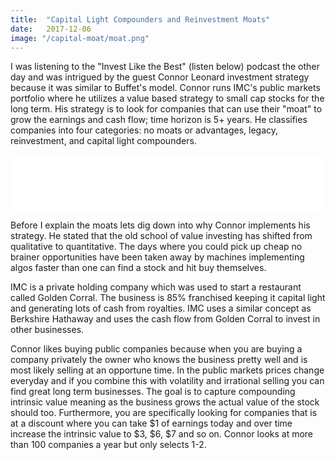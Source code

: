 ```yaml
---
title:  "Capital Light Compounders and Reinvestment Moats"
date:   2017-12-06
image: "/capital-moat/moat.png"
---
```


I was listening to the "Invest Like the Best" (listen below) podcast the other day and was intrigued by the guest Connor Leonard investment strategy because it was similar to Buffet's model. Connor runs IMC's public markets portfolio where he utilizes a value based strategy to small cap stocks for the long term. His strategy is to look for companies that can use their "moat" to grow the earnings and cash flow; time horizon is 5+ years. He classifies companies into four categories: no moats or advantages, legacy, reinvestment, and capital light compounders.

<iframe style="border: none" src="//html5-player.libsyn.com/embed/episode/id/5963764/height/90/theme/custom/autoplay/no/autonext/no/thumbnail/yes/preload/no/no_addthis/no/direction/backward/render-playlist/no/custom-color/38b6cd/" height="90" width="100%" scrolling="no"  allowfullscreen webkitallowfullscreen mozallowfullscreen oallowfullscreen msallowfullscreen></iframe>

<br>

Before I explain the moats lets dig down into why Connor implements his strategy. He stated that the old school of value investing has shifted from qualitative to quantitative. The days where you could pick up cheap no brainer opportunities have been taken away by machines implementing algos faster than one can find a stock and hit buy themselves.

IMC is a private holding company which was used to start a restaurant called Golden Corral. The business is 85% franchised keeping it capital light and generating lots of cash from royalties. IMC uses a similar concept as Berkshire Hathaway and uses the cash flow from Golden Corral to invest in other businesses.

Connor likes buying public companies because when you are buying a company privately the owner who knows the business pretty well and is most likely selling at an opportune time. In the public markets prices change everyday and if you combine this with volatility and irrational selling you can find great long term businesses. The goal is to capture compounding intrinsic value meaning as the business grows the actual value of the stock should too. Furthermore, you are specifically looking for companies that is at a discount where you can take $1 of earnings today and over time increase the intrinsic value to $3, $6, $7 and so on. Connor looks at more than 100 companies a year but only selects 1-2.

<br>
